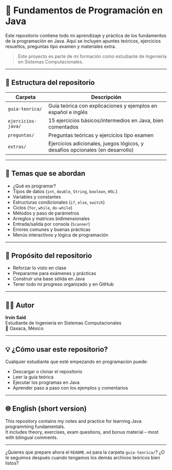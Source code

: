 # 📘 Fundamentos de Programación en Java

Este repositorio contiene todo mi aprendizaje y práctica de los fundamentos de la programación en Java. Aquí se incluyen apuntes teóricos, ejercicios resueltos, preguntas tipo examen y materiales extra.

> Este proyecto es parte de mi formación como estudiante de Ingeniería en Sistemas Computacionales.

---

## 📁 Estructura del repositorio

| Carpeta            | Descripción |
|--------------------|-------------|
| `guia-teorica/`    | Guía teórica con explicaciones y ejemplos en español e inglés |
| `ejercicios-java/` | 15 ejercicios básicos/intermedios en Java, bien comentados |
| `preguntas/`       | Preguntas teóricas y ejercicios tipo examen |
| `extras/`          | Ejercicios adicionales, juegos lógicos, y desafíos opcionales (en desarrollo) |

---

## 🧠 Temas que se abordan

- ¿Qué es programar?
- Tipos de datos (`int`, `double`, `String`, `boolean`, etc.)
- Variables y constantes
- Estructuras condicionales (`if`, `else`, `switch`)
- Ciclos (`for`, `while`, `do-while`)
- Métodos y paso de parámetros
- Arreglos y matrices bidimensionales
- Entrada/salida por consola (`Scanner`)
- Errores comunes y buenas prácticas
- Menús interactivos y lógica de programación

---

## 🚀 Propósito del repositorio

- Reforzar lo visto en clase  
- Prepararme para exámenes y prácticas  
- Construir una base sólida en Java  
- Tener todo mi progreso organizado y en GitHub

---

## 🧑‍💻 Autor

**Irvin Said**  
Estudiante de Ingeniería en Sistemas Computacionales  
📍 Oaxaca, México

---

## 💡 ¿Cómo usar este repositorio?

Cualquier estudiante que esté empezando en programación puede:

- Descargar o clonar el repositorio  
- Leer la guía teórica  
- Ejecutar los programas en Java  
- Aprender paso a paso con los ejemplos y comentarios

---

## 🌐 English (short version)

This repository contains my notes and practice for learning Java programming fundamentals.  
It includes theory, exercises, exam questions, and bonus material – most with bilingual comments.

---

¿Quieres que prepare ahora el `README.md` para la carpeta `guia-teorica/`? ¿O le seguimos después cuando tengamos los demás archivos teóricos bien listos?

